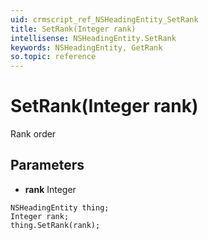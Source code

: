 ```yaml
---
uid: crmscript_ref_NSHeadingEntity_SetRank
title: SetRank(Integer rank)
intellisense: NSHeadingEntity.SetRank
keywords: NSHeadingEntity, GetRank
so.topic: reference
---
```


# SetRank(Integer rank)

Rank order

## Parameters

* **rank** Integer

```crmscript
NSHeadingEntity thing;
Integer rank;
thing.SetRank(rank);
```

